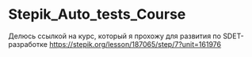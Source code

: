 # Stepik_Auto_tests_Course
Делюсь ссылкой на курс, который я прохожу для развития по SDET-разработке
https://stepik.org/lesson/187065/step/7?unit=161976